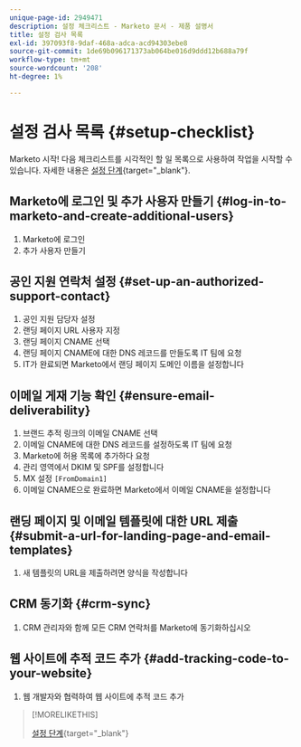 ```yaml
---
unique-page-id: 2949471
description: 설정 체크리스트 - Marketo 문서 - 제품 설명서
title: 설정 검사 목록
exl-id: 397093f8-9daf-468a-adca-acd94303ebe8
source-git-commit: 1de69b096171373ab064be016d9ddd12b688a79f
workflow-type: tm+mt
source-wordcount: '208'
ht-degree: 1%

---
```


# 설정 검사 목록 {#setup-checklist}

Marketo 시작! 다음 체크리스트를 시각적인 할 일 목록으로 사용하여 작업을 시작할 수 있습니다. 자세한 내용은 [설정 단계](/help/marketo/getting-started/setup/setup-steps.md){target=&quot;_blank&quot;}.

## Marketo에 로그인 및 추가 사용자 만들기 {#log-in-to-marketo-and-create-additional-users}

1. Marketo에 로그인
1. 추가 사용자 만들기

## 공인 지원 연락처 설정 {#set-up-an-authorized-support-contact}

1. 공인 지원 담당자 설정
1. 랜딩 페이지 URL 사용자 지정
1. 랜딩 페이지 CNAME 선택
1. 랜딩 페이지 CNAME에 대한 DNS 레코드를 만들도록 IT 팀에 요청
1. IT가 완료되면 Marketo에서 랜딩 페이지 도메인 이름을 설정합니다

## 이메일 게재 기능 확인 {#ensure-email-deliverability}

1. 브랜드 추적 링크의 이메일 CNAME 선택
1. 이메일 CNAME에 대한 DNS 레코드를 설정하도록 IT 팀에 요청
1. Marketo에 허용 목록에 추가하다 요청
1. 관리 영역에서 DKIM 및 SPF를 설정합니다
1. MX 설정 `[FromDomain1]`
1. 이메일 CNAME으로 완료하면 Marketo에서 이메일 CNAME을 설정합니다

## 랜딩 페이지 및 이메일 템플릿에 대한 URL 제출 {#submit-a-url-for-landing-page-and-email-templates}

1. 새 템플릿의 URL을 제출하려면 양식을 작성합니다

## CRM 동기화 {#crm-sync}

1. CRM 관리자와 함께 모든 CRM 연락처를 Marketo에 동기화하십시오

## 웹 사이트에 추적 코드 추가 {#add-tracking-code-to-your-website}

1. 웹 개발자와 협력하여 웹 사이트에 추적 코드 추가

>[!MORELIKETHIS]
>
>[설정 단계](/help/marketo/getting-started/setup/setup-steps.md){target=&quot;_blank&quot;}
